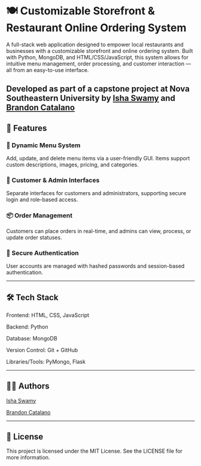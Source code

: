 # 🍽️ Customizable Storefront & Restaurant Online Ordering System
A full-stack web application designed to empower local restaurants and businesses with a customizable storefront and online ordering system. Built with Python, MongoDB, and HTML/CSS/JavaScript, this system allows for intuitive menu management, order processing, and customer interaction — all from an easy-to-use interface.

Developed as part of a capstone project at Nova Southeastern University by [Isha Swamy](https://github.com/ishaswamy) and [Brandon Catalano](https://github.com/brandjtc)
---
## 🔧 Features
### 🛒 Dynamic Menu System
Add, update, and delete menu items via a user-friendly GUI. Items support custom descriptions, images, pricing, and categories.

### 👤 Customer & Admin Interfaces
Separate interfaces for customers and administrators, supporting secure login and role-based access.

### 📦 Order Management
Customers can place orders in real-time, and admins can view, process, or update order statuses.

### 🔐 Secure Authentication
User accounts are managed with hashed passwords and session-based authentication.

---

## 🛠️ Tech Stack
Frontend: HTML, CSS, JavaScript

Backend: Python

Database: MongoDB

Version Control: Git + GitHub

Libraries/Tools: PyMongo, Flask

---

## 🧑‍💻 Authors

[Isha Swamy](https://github.com/ishaswamy)

[Brandon Catalano](https://github.com/brandjtc)

---

## 📄 License
This project is licensed under the MIT License. See the LICENSE file for more information.
